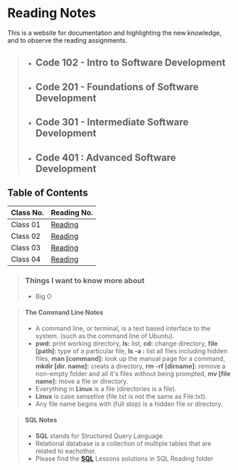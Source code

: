 # Reading Notes

This is a website for documentation and highlighting the new knowledge, and to observe the reading assignments.

> - ## Code 102 - Intro to Software Development
> - ## Code 201 - Foundations of Software Development
> - ## Code 301 - Intermediate Software Development
> - ## Code 401 : Advanced Software Development

## Table of Contents

| Class No.      | Reading No. |
| -----------    | ----------- |
| Class 01       | [Reading](../reading-notes/Class%2001/class01.md)       |
| Class 02       | [Reading](../reading-notes/Class%2002/class02.md)       |
| Class 03       | [Reading]()       |
| Class 04       | [Reading]()       |






> ### Things I want to know more about
> - Big O



> ####   The Command Line Notes
> - A command line, or terminal, is a text based interface to the system. (such as the command line of Ubuntu).
> - **pwd:** print working directory, **ls:** list, **cd:** change directory, **file [path]:** type of a particular file, **ls -a :** list all files including hidden files, **man [command]:** look up the manual page for a command, **mkdir [dir. name]:** creats a directory, **rm -rf [dirname]:** remove a non-empty folder and all it's files without being prompted, **mv [file name]:** move a file or directory. 
> - Everything in **Linux** is a file (directories is a file).
> - **Linux** is case sensetive (file.txt is not the same as File.txt).
> - Any file name begins with (full stop) is a hidden file or directory.

> #### SQL Notes
> - **SQL** stands for Structured Query Language
> - Relational database is a collection of multiple tables that are related to eachother.
> - Please find the [**SQL**](../reading-notes/SQL%20Reading/) Lessons solutions in SQL Reading folder 
>
>





